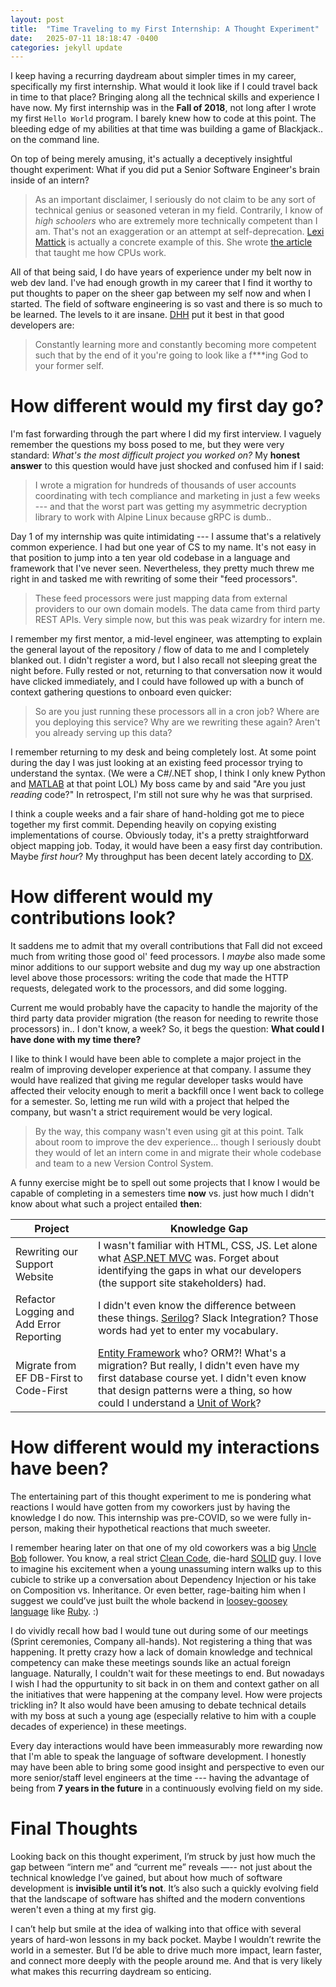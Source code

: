 ```yaml
---
layout: post
title:  "Time Traveling to my First Internship: A Thought Experiment"
date:   2025-07-11 18:18:47 -0400
categories: jekyll update
---
```


I keep having a recurring daydream about simpler times in my career, specifically my first internship. What would it look like if I could travel back in time to that place? Bringing along all the technical skills and experience I have now. My first internship was in the **Fall of 2018**, not long after I wrote my first `Hello World` program. I barely knew how to code at this point. The bleeding edge of my abilities at that time was building a game of Blackjack.. on the command line.


On top of being merely amusing, it's actually a deceptively insightful thought experiment: What if you did put a Senior Software Engineer's brain inside of an intern?


> As an important disclaimer, I seriously do not claim to be any sort of technical genius or seasoned veteran in my field. Contrarily, I know of *high schoolers* who are extremely more technically competent than I am. That's not an exaggeration or an attempt at self-deprecation. [Lexi Mattick](https://kognise.dev/) is actually a concrete example of this. She wrote [the article](https://cpu.land/) that taught me how CPUs work.


All of that being said, I do have years of experience under my belt now in web dev land. I've had enough growth in my career that I find it worthy to put thoughts to paper on the sheer gap between my self now and when I started. The field of software engineering is so vast and there is so much to be learned. The levels to it are insane. [DHH](https://en.wikipedia.org/wiki/David_Heinemeier_Hansson) put it best in that good developers are: 
> Constantly learning more and constantly becoming more competent such that by the end of it you're going to look like a f***ing God to your former self.

# How different would my first day go?

I'm fast forwarding through the part where I did my first interview. I vaguely remember the questions my boss posed to me, but they were very standard: *What's the most difficult project you worked on?* My **honest answer** to this question would have just shocked and confused him if I said:
> I wrote a migration for hundreds of thousands of user accounts coordinating with tech compliance and marketing in just a few weeks --- and that the worst part was getting my asymmetric decryption library to work with Alpine Linux because gRPC is dumb..

Day 1 of my internship was quite intimidating --- I assume that's a relatively common experience. I had but one year of CS to my name. It's not easy in that position to jump into a ten year old codebase in a language and framework that I've never seen. Nevertheless, they pretty much threw me right in and tasked me with rewriting of some their "feed processors".
> These feed processors were just mapping data from external providers to our own domain models. The data came from third party REST APIs. Very simple now, but this was peak wizardry for intern me.

I remember my first mentor, a mid-level engineer, was attempting to explain the general layout of the repository / flow of data to me and I completely blanked out. I didn't register a word, but I also recall not sleeping great the night before. Fully rested or not, returning to that conversation now it would have clicked immediately, and I could have followed up with a bunch of context gathering questions to onboard even quicker:
> So are you just running these processors all in a cron job? Where are you deploying this service? Why are we rewriting these again? Aren't you already serving up this data?

I remember returning to my desk and being completely lost. At some point during the day I was just looking at an existing feed processor trying to understand the syntax. (We were a C#/.NET shop, I think I only knew Python and [MATLAB](https://www.mathworks.com/products/matlab.html) at that point LOL) My boss came by and said "Are you just *reading* code?" In retrospect, I'm still not sure why he was that surprised.

I think a couple weeks and a fair share of hand-holding got me to piece together my first commit. Depending heavily on copying existing implementations of course. Obviously today, it's a pretty straightforward object mapping job. Today, it would have been a easy first day contribution. Maybe *first hour*? My throughput has been decent lately according to [DX](https://getdx.com/).

# How different would my contributions look?

It saddens me to admit that my overall contributions that Fall did not exceed much from writing those good ol' feed processors. I *maybe* also made some minor additions to our support website and dug my way up one abstraction level above those processors: writing the code that made the HTTP requests, delegated work to the processors, and did some logging.

Current me would probably have the capacity to handle the majority of the third party data provider migration (the reason for needing to rewrite those processors) in.. I don't know, a week? So, it begs the question: **What could I have done with my time there?**

I like to think I would have been able to complete a major project in the realm of improving developer experience at that company. I assume they would have realized that giving me regular developer tasks would have affected their velocity enough to merit a backfill once I went back to college for a semester. So, letting me run wild with a project that helped the company, but wasn't a strict requirement would be very logical.

> By the way, this company wasn't even using git at this point. Talk about room to improve the dev experience... though I seriously doubt they would of let an intern come in and migrate their whole codebase and team to a new Version Control System.

A funny exercise might be to spell out some projects that I know I would be capable of completing in a semesters time **now** vs. just how much I didn't know about what such a project entailed **then**:

| Project | Knowledge Gap |
| ----------- | ----------- |
| Rewriting our Support Website | I wasn't familiar with HTML, CSS, JS. Let alone what [ASP.NET MVC](https://dotnet.microsoft.com/en-us/apps/aspnet/mvc) was. Forget about identifying the gaps in what our developers (the support site stakeholders) had.
| Refactor Logging and Add Error Reporting | I didn't even know the difference between these things. [Serilog](https://github.com/serilog/serilog)? Slack Integration? Those words had yet to enter my vocabulary. |
| Migrate from EF DB-First to Code-First | [Entity Framework](https://learn.microsoft.com/en-us/ef/) who? ORM?! What's a migration? But really, I didn't even have my first database course yet. I didn't even know that design patterns were a thing, so how could I understand a [Unit of Work](https://en.wikipedia.org/wiki/Unit_of_work)? |

# How different would my interactions have been?

The entertaining part of this thought experiment to me is pondering what reactions I would have gotten from my coworkers just by having the knowledge I do now. This internship was pre-COVID, so we were fully in-person, making their hypothetical reactions that much sweeter.

I remember hearing later on that one of my old coworkers was a big [Uncle Bob](https://en.wikipedia.org/wiki/Robert_C._Martin) follower. You know, a real strict [Clean Code](https://www.amazon.com/Clean-Code-Handbook-Software-Craftsmanship/dp/0132350882), die-hard [SOLID](https://en.wikipedia.org/wiki/SOLID) guy. I love to imagine his excitement when a young unassuming intern walks up to this cubicle to strike up a conversation about Dependency Injection or his take on Composition vs. Inheritance. Or even better, rage-baiting him when I suggest we could’ve just built the whole backend in [loosey-goosey language](https://en.wikipedia.org/wiki/Dynamic_programming_language) like [Ruby](https://www.ruby-lang.org/en/). :)

I do vividly recall how bad I would tune out during some of our meetings (Sprint ceremonies, Company all-hands). Not registering a thing that was happening. It pretty crazy how a lack of domain knowledge and technical competency can make these meetings sounds like an actual foreign language. Naturally, I couldn't wait for these meetings to end. But nowadays I wish I had the oppurtunity to sit back in on them and context gather on all the initiatives that were happening at the company level. How were projects trickling in? It also would have been amusing to debate technical details with my boss at such a young age (especially relative to him with a couple decades of experience) in these meetings.

Every day interactions would have been immeasurably more rewarding now that I'm able to speak the language of software development. I honestly may have been able to bring some good insight and perspective to even our more senior/staff level engineers at the time --- having the advantage of being from **7 years in the future** in a continuously evolving field on my side.


# Final Thoughts

Looking back on this thought experiment, I’m struck by just how much the gap between “intern me” and “current me” reveals —-- not just about the technical knowledge I’ve gained, but about how much of software development is **invisible until it’s not**. It’s also such a quickly evolving field that the landscape of software has shifted and the modern conventions weren't even a thing at my first gig.

I can’t help but smile at the idea of walking into that office with several years of hard-won lessons in my back pocket. Maybe I wouldn’t rewrite the world in a semester. But I’d be able to drive much more impact, learn faster, and connect more deeply with the people around me. And that is very likely what makes this recurring daydream so enticing.
